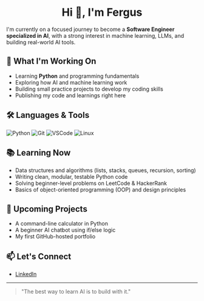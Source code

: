 <h1 align="center">Hi 👋, I'm Fergus</h1>

I'm currently on a focused journey to become a **Software Engineer specialized in AI**, with a strong interest in machine learning, LLMs, and building real-world AI tools.

## 🚀 What I'm Working On
- Learning **Python** and programming fundamentals
- Exploring how AI and machine learning work
- Building small practice projects to develop my coding skills
- Publishing my code and learnings right here

## 🛠️ Languages & Tools
![Python](https://img.shields.io/badge/-Python-333?style=flat&logo=python)
![Git](https://img.shields.io/badge/-Git-333?style=flat&logo=git)
![VSCode](https://img.shields.io/badge/-VSCode-333?style=flat&logo=visualstudiocode)
![Linux](https://img.shields.io/badge/-Linux-333?style=flat&logo=linux)

## 📚 Learning Now
- Data structures and algorithms (lists, stacks, queues, recursion, sorting)
- Writing clean, modular, testable Python code
- Solving beginner-level problems on LeetCode & HackerRank
- Basics of object-oriented programming (OOP) and design principles

## 🌱 Upcoming Projects
- A command-line calculator in Python
- A beginner AI chatbot using if/else logic
- My first GitHub-hosted portfolio

## 📫 Let's Connect
- [LinkedIn](https://www.linkedin.com/in/fergus-smyth-082956279?utm_source=share&utm_campaign=share_via&utm_content=profile&utm_medium=ios_app)
---

> "The best way to learn AI is to build with it."